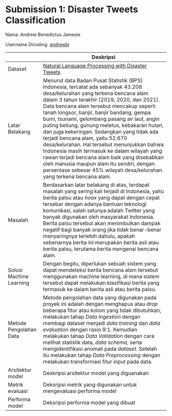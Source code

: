 # Submission 1: Disaster Tweets Classification

Nama: Andrew Benedictus Jamesie

Username Dicoding: [andrewbj](https://www.dicoding.com/users/andrewbj)

|     | Deskripsi |
| --- | --------- |
| Dataset | [Natural Language Processing with Disaster Tweets](https://www.kaggle.com/competitions/nlp-getting-started) |
| Latar Belakang | Menurut data Badan Pusat Statistik (BPS) Indonesia, tercatat ada sebanyak 43.208 desa/kelurahan yang terkena bencana alam dalam 3 tahun terakhir (2019, 2020, dan 2021). Data bencana alam tersebut mencakup seperti tanah longsor, banjir, banjir bandang, gempa bumi, tsunami, gelombang pasang air laut, angin puting beliung, gunung meletus, kebakaran hutan, dan juga kekeringan. Sedangkan yang tidak ada terjadi bencana alam, yaitu 52.670 desa/kelurahan. Hal tersebut menunjukkan bahwa Indonesia masih termasuk ke dalam wilayah yang rawan terjadi bencana alam baik yang disebabkan oleh manusia maupun alam itu sendiri, dengan persentase sebesar 45% wilayah desa/kelurahan yang terkena bencana alam. |
| Masalah | Berdasarkan latar belakang di atas, terdapat masalah yang sering kali terjadi di Indonesia, yaitu berita palsu atau *hoax* yang dapat dengan cepat tersebar dengan adanya bantuan teknologi komunikasi, salah satunya adalah Twitter yang banyak digunakan oleh masyarakat Indonesia. Berita palsu tersebut akan menimbulkan dampak negatif bagi banyak orang jika tidak benar-benar menyaringnya terlebih dahulu, apakah sebenarnya berita ini merupakan berita asli atau berita palsu, terutama berita mengenai bencana alam. |
| Solusi Machine Learning | Dengan begitu, diperlukan sebuah sistem yang dapat mendeteksi berita bencana alam tersebut menggunakan machine learning, di mana sistem tersebut dapat melakukan klasifikasi berita yang termasuk ke dalam berita asli atau berita palsu. |
| Metode Pengolahan Data | Metode pengolahan data yang digunakan pada proyek ini adalah dengan menghapus atau *drop* beberapa fitur atau kolom yang tidak dibutuhkan, melakukan tahap *Data Ingestion* dengan membagi dataset menjadi *data training* dan *data evaluation* dengan rasio 9:1. Kemudian melakukan tahap *Data Validation* dengan cara melihat statistik data, *data schema*, serta mengidentifikasi anomali pada *dataset*. Setelah itu melakukan tahap *Data Preprocessing* dengan melakukan transformasi fitur input pada data. |
| Arsitektur model | Deskripsi arsitektur model yang diguanakan |
| Metrik evaluasi | Deksripsi metrik yang digunakan untuk mengevaluasi performa model |
| Performa model | Deksripsi performa model yang dibuat |
